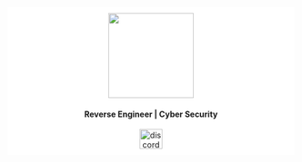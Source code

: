 <div style="background-color: white; padding: 10px;">
  <div align="center">
    <img height="150" src="https://github.com/x03ee/FiveM-Gui-Loader/blob/main/f2b9f3714a5fbd3540d71425835775e6_1.png"  />
  </div>

  <h4 align="center">Reverse Engineer | Cyber Security</h4>

  <div align="center">
    <a href="https://tryhackme.com/p/x03e" target="_blank">
      <img src="https://assets.tryhackme.com/img/logo/tryhackme_logo_full.svg" width="40" height="35" alt="discord logo"  />
    </a>
  </div>
</div>
